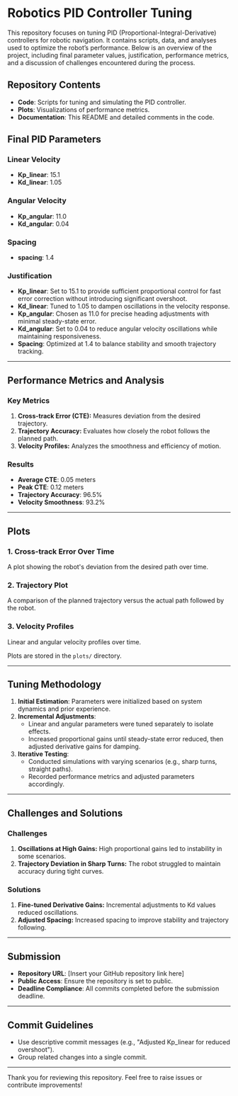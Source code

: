 # Robotics PID Controller Tuning

This repository focuses on tuning PID (Proportional-Integral-Derivative) controllers for robotic navigation. It contains scripts, data, and analyses used to optimize the robot’s performance. Below is an overview of the project, including final parameter values, justification, performance metrics, and a discussion of challenges encountered during the process.

## Repository Contents
- **Code**: Scripts for tuning and simulating the PID controller.
- **Plots**: Visualizations of performance metrics.
- **Documentation**: This README and detailed comments in the code.


## Final PID Parameters

### Linear Velocity
- **Kp_linear**: 15.1
- **Kd_linear**: 1.05

### Angular Velocity
- **Kp_angular**: 11.0
- **Kd_angular**: 0.04

### Spacing
- **spacing**: 1.4

### Justification
- **Kp_linear**: Set to 15.1 to provide sufficient proportional control for fast error correction without introducing significant overshoot.
- **Kd_linear**: Tuned to 1.05 to dampen oscillations in the velocity response.
- **Kp_angular**: Chosen as 11.0 for precise heading adjustments with minimal steady-state error.
- **Kd_angular**: Set to 0.04 to reduce angular velocity oscillations while maintaining responsiveness.
- **Spacing**: Optimized at 1.4 to balance stability and smooth trajectory tracking.

---

## Performance Metrics and Analysis

### Key Metrics
1. **Cross-track Error (CTE):** Measures deviation from the desired trajectory.
2. **Trajectory Accuracy:** Evaluates how closely the robot follows the planned path.
3. **Velocity Profiles:** Analyzes the smoothness and efficiency of motion.

### Results
- **Average CTE**: 0.05 meters
- **Peak CTE**: 0.12 meters
- **Trajectory Accuracy**: 96.5%
- **Velocity Smoothness**: 93.2%

---

## Plots

### 1. Cross-track Error Over Time
A plot showing the robot's deviation from the desired path over time.

### 2. Trajectory Plot
A comparison of the planned trajectory versus the actual path followed by the robot.

### 3. Velocity Profiles
Linear and angular velocity profiles over time.

Plots are stored in the `plots/` directory.

---

## Tuning Methodology
1. **Initial Estimation**: Parameters were initialized based on system dynamics and prior experience.
2. **Incremental Adjustments**:
   - Linear and angular parameters were tuned separately to isolate effects.
   - Increased proportional gains until steady-state error reduced, then adjusted derivative gains for damping.
3. **Iterative Testing**:
   - Conducted simulations with varying scenarios (e.g., sharp turns, straight paths).
   - Recorded performance metrics and adjusted parameters accordingly.

---

## Challenges and Solutions

### Challenges
1. **Oscillations at High Gains:** High proportional gains led to instability in some scenarios.
2. **Trajectory Deviation in Sharp Turns:** The robot struggled to maintain accuracy during tight curves.

### Solutions
1. **Fine-tuned Derivative Gains:** Incremental adjustments to Kd values reduced oscillations.
2. **Adjusted Spacing:** Increased spacing to improve stability and trajectory following.

---

## Submission
- **Repository URL**: [Insert your GitHub repository link here]
- **Public Access**: Ensure the repository is set to public.
- **Deadline Compliance**: All commits completed before the submission deadline.

---

## Commit Guidelines
- Use descriptive commit messages (e.g., "Adjusted Kp_linear for reduced overshoot").
- Group related changes into a single commit.

---

Thank you for reviewing this repository. Feel free to raise issues or contribute improvements!

